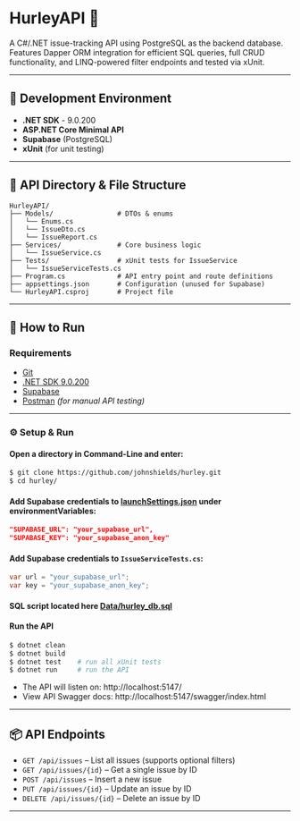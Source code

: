 # HurleyAPI 🐛

A C#/.NET issue-tracking API using PostgreSQL as the backend database. Features Dapper ORM integration for efficient SQL queries, full CRUD functionality, and LINQ-powered filter endpoints and tested via xUnit.

---

## 🧰 Development Environment 

- **.NET SDK** - 9.0.200
- **ASP.NET Core Minimal API**
- **Supabase** (PostgreSQL)
- **xUnit** (for unit testing)

---

## 📁 API Directory & File Structure
```
HurleyAPI/
├── Models/                # DTOs & enums
│   └── Enums.cs
│   └── IssueDto.cs
│   └── IssueReport.cs
├── Services/              # Core business logic
│   └── IssueService.cs
├── Tests/                 # xUnit tests for IssueService
│   └── IssueServiceTests.cs
├── Program.cs             # API entry point and route definitions
├── appsettings.json       # Configuration (unused for Supabase)
└── HurleyAPI.csproj       # Project file
```

---

## 🚀 How to Run

### Requirements

- [Git](https://git-scm.com/downloads)
- [.NET SDK 9.0.200](https://dotnet.microsoft.com/en-us/download/dotnet/9.0)
- [Supabase](https://supabase.com/)
- [Postman](https://www.postman.com/downloads/) _(for manual API testing)_

---

### ⚙️ Setup & Run

#### Open a directory in Command-Line and enter:
```bash
$ git clone https://github.com/johnshields/hurley.git
$ cd hurley/
```

#### Add Supabase credentials to [launchSettings.json](Properties/launchSettings.json) under environmentVariables:
```json
"SUPABASE_URL": "your_supabase_url",
"SUPABASE_KEY": "your_supabase_anon_key"
```

#### Add Supabase credentials to `IssueServiceTests.cs`:
```csharp
var url = "your_supabase_url";
var key = "your_supabase_anon_key";
```

#### SQL script located here [Data/hurley_db.sql](Data/hurley_db.sql)

#### Run the API

```bash
$ dotnet clean
$ dotnet build
$ dotnet test    # run all xUnit tests
$ dotnet run     # run the API
```

- The API will listen on: http://localhost:5147/
- View API Swagger docs: http://localhost:5147/swagger/index.html

---

## 📦 API Endpoints

- `GET /api/issues` – List all issues (supports optional filters)
- `GET /api/issues/{id}` – Get a single issue by ID
- `POST /api/issues` – Insert a new issue
- `PUT /api/issues/{id}` – Update an issue by ID
- `DELETE /api/issues/{id}` – Delete an issue by ID

---
